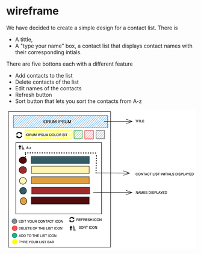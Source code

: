 # wireframe

We have decided to create a simple design for a contact list. There is

- A tittle,
- A "type your name" box, a contact list that displays contact names with their
corresponding intials.

There are five bottons each with a different feature

- Add contacts to the list
- Delete contacts of the list
- Edit names of the contacts
- Refresh button
- Sort button that lets you sort the contacts
  from A-z

![wireframe](../images/wireframe2.png)

